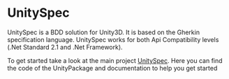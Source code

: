 # UnitySpec
UnitySpec is a BDD solution for Unity3D. It is based on the Gherkin specification language. 
UnitySpec works for both Api Compatibility levels (.Net Standard 2.1 and .Net Framework).

To get started take a look at the main project [UnitySpec](https://github.com/UnitySpec/UnitySpec). Here you can find the code of the UnityPackage and documentation to help you get started
